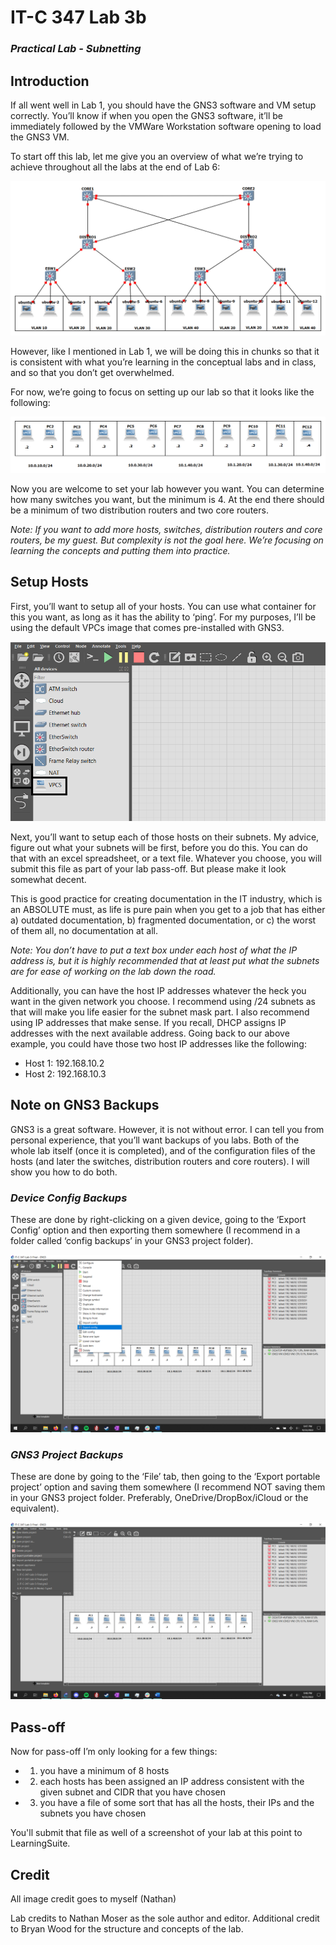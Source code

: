 # IT-C 347 Lab 3b
### *Practical Lab - Subnetting*
## Introduction

If all went well in Lab 1, you should have the GNS3 software and VM setup correctly. You’ll know if when you open the GNS3 software, it’ll be immediately followed by the VMWare Workstation software opening to load the GNS3 VM.

To start off this lab, let me give you an overview of what we’re trying to achieve throughout all the labs at the end of Lab 6:

![Completed Lab 6](/assets/images/gns3/Lab-6.png)
 
However, like I mentioned in Lab 1, we will be doing this in chunks so that it is consistent with what you’re learning in the conceptual labs and in class, and so that you don’t get overwhelmed. 

For now, we’re going to focus on setting up our lab so that it looks like the following:

![Completed Lab 3](/assets/images/gns3/Lab-3.png)
 
Now you are welcome to set your lab however you want. You can determine how many switches you want, but the minimum is 4. At the end there should be a minimum of two distribution routers and two core routers. 

*Note: If you want to add more hosts, switches, distribution routers and core routers, be my guest. But complexity is not the goal here. We’re focusing on learning the concepts and putting them into practice.*

## Setup Hosts

First, you’ll want to setup all of your hosts. You can use what container for this you want, as long as it has the ability to ‘ping’. For my purposes, I’ll be using the default VPCs image that comes pre-installed with GNS3.

![GNS3 Setup VPCs](/assets/images/lab3b/gns3-interface-vpcs.png)

Next, you’ll want to setup each of those hosts on their subnets. My advice, figure out what your subnets will be first, before you do this. You can do that with an excel spreadsheet, or a text file. Whatever you choose, you will submit this file as part of your lab pass-off. But please make it look somewhat decent.

This is good practice for creating documentation in the IT industry, which is an ABSOLUTE must, as life is pure pain when you get to a job that has either a) outdated documentation, b) fragmented documentation, or c) the worst of them all, no documentation at all.

*Note: You don’t have to put a text box under each host of what the IP address is, but it is highly recommended that at least put what the subnets are for ease of working on the lab down the road.* 

Additionally, you can have the host IP addresses whatever the heck you want in the given network you choose. I recommend using /24 subnets as that will make you life easier for the subnet mask part. I also recommend using IP addresses that make sense. If you recall, DHCP assigns IP addresses with the next available address. Going back to our above example, you could have those two host IP addresses like the following:

-	Host 1: 192.168.10.2
-	Host 2: 192.168.10.3

## Note on GNS3 Backups

GNS3 is a great software. However, it is not without error. I can tell you from personal experience, that you’ll want backups of you labs. Both of the whole lab itself (once it is completed), and of the configuration files of the hosts (and later the switches, distribution routers and core routers).
I will show you how to do both.

### *Device Config Backups*

These are done by right-clicking on a given device, going to the ‘Export Config’ option and then exporting them somewhere (I recommend in a folder called ‘config backups’ in your GNS3 project folder).
 
![GNS3 Device Config Backups](/assets/images/lab3b/gns3-interface-device-backup.png)

### *GNS3 Project Backups*

These are done by going to the ‘File’ tab, then going to the ‘Export portable project’ option and saving them somewhere (I recommend NOT saving them in your GNS3 project folder. Preferably, OneDrive/DropBox/iCloud or the equivalent).

![GNS3 Project Backups](/assets/images/lab3b/gns3-interface-project-backup.png)

## Pass-off

Now for pass-off I’m only looking for a few things:

- 1) you have a minimum of 8 hosts
-	2) each hosts has been assigned an IP address consistent with the given subnet and CIDR that you have chosen
-	3) you have a file of some sort that has all the hosts, their IPs and the subnets you have chosen

You'll submit that file as well of a screenshot of your lab at this point to LearningSuite.

## Credit

All image credit goes to myself (Nathan)

Lab credits to Nathan Moser as the sole author and editor. Additional credit to Bryan Wood for the structure and concepts of the lab.
